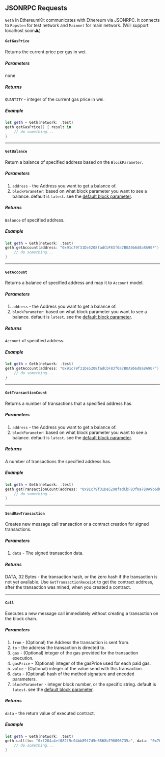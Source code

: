 ## JSONRPC Requests

`Geth` in EthereumKit communicates with Ethereum via JSONRPC. It connects to `Ropsten` for test network and `Mainnet` for main network. (Will support localhost soon⚠️)

#### `GetGasPrice`

Returns the current price per gas in wei.

##### Parameters

none

##### Returns

`QUANTITY` - integer of the current gas price in wei.

##### Example
        
```swift
let geth = Geth(network: .test)
geth.getGasPrice() { result in 
    // do something...
}
```

***

#### `GetBalance`

Return a balance of specified address based on the `BlockParameter`.

##### Parameters

1. `address` - the Address you want to get a balance of.
2. `blockParameter`: based on what block parameter you want to see a balance. default is `latest`. see the [default block parameter](#the-default-block-parameter).

##### Returns

`Balance` of specified address.

##### Example
        
```swift
let geth = Geth(network: .test)
geth.getAccount(address: "0x91c79f31De5208fadCbF83f0a7B0A9b6d8aBA90F") { result in
    // do something...
}
```

***

#### `GetAccount`

Returns a balance of specified address and map it to `Account` model.

##### Parameters

1. `address` - the Address you want to get a balance of.
2. `blockParameter`: based on what block parameter you want to see a balance. default is `latest`. see the [default block parameter](#the-default-block-parameter).

##### Returns

`Account` of specified address.

##### Example
        
```swift
let geth = Geth(network: .test)
geth.getAccount(address: "0x91c79f31De5208fadCbF83f0a7B0A9b6d8aBA90F") { result in
    // do something...
}
```

***

#### `GetTransactionCount`

Returns a number of transactions that a specified address has.

##### Parameters

1. `address` - the Address you want to get a balance of.
2. `blockParameter`: based on what block parameter you want to see a balance. default is `latest`. see the [default block parameter](#the-default-block-parameter).

##### Returns

A number of transactions the specified address has.

##### Example
        
```swift
let geth = Geth(network: .test)
geth.getTransactionCount(address: "0x91c79f31De5208fadCbF83f0a7B0A9b6d8aBA90F") { result in
    // do something...
}
```

***

#### `SendRawTransaction`

Creates new message call transaction or a contract creation for signed transactions.

##### Parameters

1. `data` - The signed transaction data.

##### Returns


DATA, 32 Bytes - the transaction hash, or the zero hash if the transaction is not yet available.
Use `GetTransactionReceipt` to get the contract address, after the transaction was mined, when you created a contract.

***

#### `Call`

Executes a new message call immediately without creating a transaction on the block chain.

##### Parameters

1. `from` - (Optional) the Address the transaction is sent from.
2. `to` - the address the transaction is directed to.
3. `gas` - (Optional) integer of the gas provided for the transaction execution.
4. `gasPrice` - (Optional) integer of the gasPrice used for each paid gas.
5. `value` - (Optional) integer of the value send with this transaction.
6. `data` - (Optional) hash of the method signature and encoded parameters.
7. `blockParameter` - integer block number, or the specific string. default is `latest`. see the [default block parameter](#the-default-block-parameter).

##### Returns

`data` - the return value of executed contract.

##### Example
        
```swift
let geth = Geth(network: .test)
geth.call(to: "0xf204a4ef082f5c04bb89f7d5e6568b796096735a", data: "0x70a0823100000000000000000000000091c79f31De5208fadCbF83f0a7B0A9b6d8aBA90F", blockParameter: .latest) { result in
    // do something...
}
```

